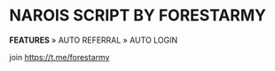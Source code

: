# NAROIS SCRIPT BY FORESTARMY


**FEATURES**
» AUTO REFERRAL 
» AUTO LOGIN 

join https://t.me/forestarmy
